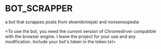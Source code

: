 # BOT_SCRAPPER
a bot that scrappes posts from słownikmiejski and nonsensopedia


<To use the bot, you need the current version of Chromedirver compatible with the browser engine. 
I leave the project for your use and any modification. Include your bot's token in the token.txt>
